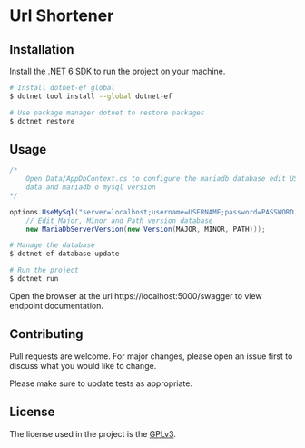 ﻿# Url Shortener

## Installation
 Install the [.NET 6 SDK](https://dotnet.microsoft.com/en-us/download/dotnet/6.0) to run the project on your machine.

```bash
# Install dotnet-ef global
$ dotnet tool install --global dotnet-ef

# Use package manager dotnet to restore packages
$ dotnet restore
```

## Usage

```C#
/*
	Open Data/AppDbContext.cs to configure the mariadb database edit USERNAME, PASSWORD 
	data and mariadb o mysql version
*/

options.UseMySql("server=localhost;username=USERNAME;password=PASSWORD;database=url_shortener",
	// Edit Major, Minor and Path version database
	new MariaDbServerVersion(new Version(MAJOR, MINOR, PATH)));
```
```bash
# Manage the database
$ dotnet ef database update

# Run the project
$ dotnet run
```
Open the browser at the url https://localhost:5000/swagger to view endpoint documentation.

## Contributing
 Pull requests are welcome. For major changes, please open an issue first to discuss what you would like to change.

 Please make sure to update tests as appropriate.

## License
 The license used in the project is the [GPLv3](https://www.gnu.org/licenses/gpl-3.0.pt-br.html).